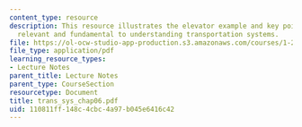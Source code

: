 ```yaml
---
content_type: resource
description: This resource illustrates the elevator example and key points which are
  relevant and fundamental to understanding transportation systems.
file: https://ol-ocw-studio-app-production.s3.amazonaws.com/courses/1-221j-transportation-systems-fall-2004/110811ff148c4cbc4a97b045e6416c42_trans_sys_chap06.pdf
file_type: application/pdf
learning_resource_types:
- Lecture Notes
parent_title: Lecture Notes
parent_type: CourseSection
resourcetype: Document
title: trans_sys_chap06.pdf
uid: 110811ff-148c-4cbc-4a97-b045e6416c42
---
```

